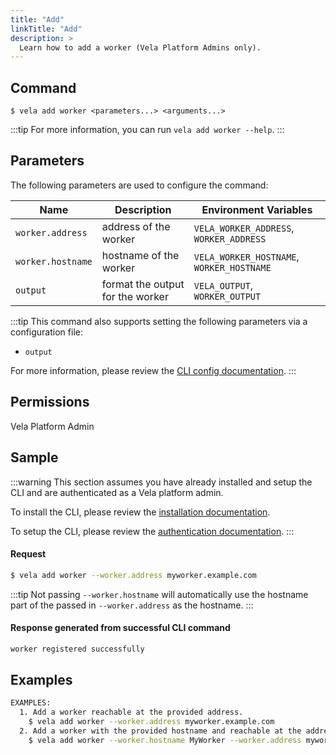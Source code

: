 ```yaml
---
title: "Add"
linkTitle: "Add"
description: >
  Learn how to add a worker (Vela Platform Admins only).
---
```


## Command

```
$ vela add worker <parameters...> <arguments...>
```

:::tip
For more information, you can run `vela add worker --help`.
:::

## Parameters

The following parameters are used to configure the command:

| Name              | Description                      | Environment Variables                     |
| ----------------- | -------------------------------- | ----------------------------------------- |
| `worker.address`  | address of the worker            | `VELA_WORKER_ADDRESS`, `WORKER_ADDRESS`   |
| `worker.hostname` | hostname of the worker           | `VELA_WORKER_HOSTNAME`, `WORKER_HOSTNAME` |
| `output`          | format the output for the worker | `VELA_OUTPUT`, `WORKER_OUTPUT`            |

:::tip
This command also supports setting the following parameters via a configuration file:

- `output`

For more information, please review the [CLI config documentation](/docs/reference/cli/config/config.md).
:::

## Permissions

Vela Platform Admin

## Sample

:::warning
This section assumes you have already installed and setup the CLI and are authenticated as a Vela platform admin.

To install the CLI, please review the [installation documentation](/docs/reference/cli/install.md).

To setup the CLI, please review the [authentication documentation](/docs/reference/cli/authentication.md).
:::

#### Request

```sh
$ vela add worker --worker.address myworker.example.com
```

:::tip
Not passing `--worker.hostname` will automatically use the hostname part of the passed in `--worker.address` as the hostname.
:::

#### Response generated from successful CLI command
```sh
worker registered successfully
```

## Examples

```sh
EXAMPLES:
  1. Add a worker reachable at the provided address.
    $ vela add worker --worker.address myworker.example.com
  2. Add a worker with the provided hostname and reachable at the address given.
    $ vela add worker --worker.hostname MyWorker --worker.address myworker.example.com
```